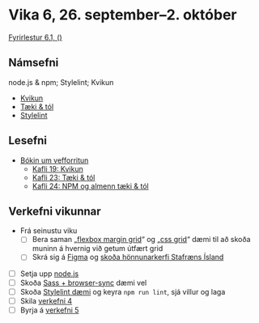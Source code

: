 # Vika 6, 26. september–2. október

[Fyrirlestur 6.1, ()](https://youtu.be/)

## Námsefni

node.js & npm; Stylelint; Kvikun

* [Kvikun](../namsefni/20.kvikun/)
* [Tæki & tól](../namsefni/21.taeki-tol/)
* [Stylelint](../namsefni/22.stylelint/)

## Lesefni

* [Bókin um vefforritun](https://bok.vefforritun.is/)
  * [Kafli 19: Kvikun](https://bok.vefforritun.is/19.kvikun.html)
  * [Kafli 23: Tæki & tól](https://bok.vefforritun.is/23.taeki-tol.html)
  * [Kafli 24: NPM og almenn tæki & tól](https://bok.vefforritun.is/24.npm-taeki-tol.html)

## Verkefni vikunnar

* Frá seinustu viku
  * [ ] Bera saman „[flexbox margin grid](../namsefni/17.responsive/daemi/09.flex-rwd.html)“ og „[css grid](../namsefni/19.grid/daemi/04.grid-rwd.html)“ dæmi til að skoða muninn á hvernig við getum útfært grid
  * [ ] Skrá sig á [Figma](https://www.figma.com/) og [skoða hönnunarkerfi Stafræns Ísland](https://www.figma.com/@islandis)
* [ ] Setja upp [node.js](http://nodejs.org/download)
* [ ] Skoða [Sass + browser-sync](../namsefni/22.sass-stylelint/daemi/03.sass-browser-sync/) dæmi vel
* [ ] Skoða [Stylelint dæmi](../namsefni/22.sass-stylelint/daemi/04.stylelint/) og keyra `npm run lint`, sjá villur og laga
* [ ] Skila [verkefni 4](https://github.com/vefforritun/vef1-2022-v4)
* [ ] Byrja á [verkefni 5](https://github.com/vefforritun/vef1-2022-v5)

